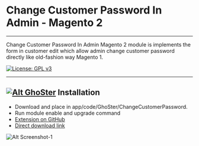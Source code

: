 # Change Customer Password In Admin - Magento 2
---

Change Customer Password In Admin Magento 2 module is implements the form in customer edit which allow admin change customer password directly like old-fashion way Magento 1.

[![License: GPL v3](https://img.shields.io/badge/License-GPL%20v3-blue.svg)](https://www.gnu.org/licenses/gpl-3.0)

---
## [![Alt GhoSter](http://thinghost.info/wp-content/uploads/2015/12/ghoster.png "thinghost.info")](http://thinghost.info) Installation

- Download and place in app/code/GhoSter/ChangeCustomerPassword.
- Run module enable and upgrade command
- [Extension on GitHub](https://github.com/tuyennn/ChangeCustomerPassword)
- [Direct download link](https://github.com/tuyennn/ChangeCustomerPassword/tarball/master)

![Alt Screenshot-1](https://thinghost.info/wp-content/uploads/2018/09/Selection_128-1024x368.jpg "thinghost.info")
